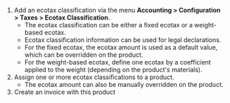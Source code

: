 1.  Add an ecotax classification via the menu **Accounting \>
    Configuration \> Taxes \> Ecotax Classification**.
    - The ecotax classification can be either a fixed ecotax or a
      weight-based ecotax.
    - Ecotax classification information can be used for legal
      declarations.
    - For the fixed ecotax, the ecotax amount is used as a default
      value, which can be overridden on the product.
    - For the weight-based ecotax, define one ecotax by a coefficient
      applied to the weight (depending on the product's materials).
2.  Assign one or more ecotax classifications to a product.
    - The ecotax amount can also be manually overridden on the product.
3.  Create an invoice with this product
